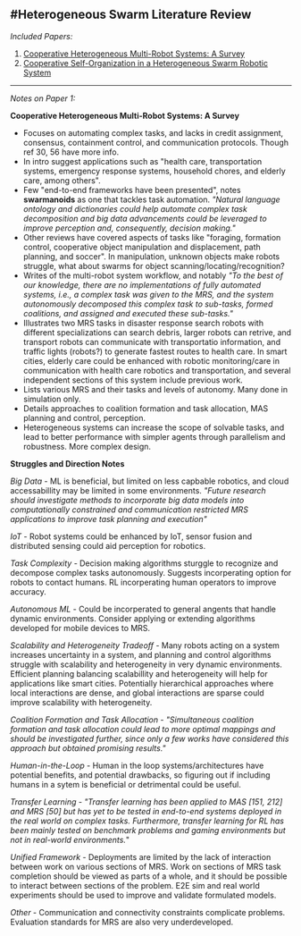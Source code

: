 #Heterogeneous Swarm Literature Review
---
*Included Papers:*

1. [Cooperative Heterogeneous Multi-Robot Systems: A Survey](https://dl.acm.org/doi/pdf/10.1145/3303848)
1. [Cooperative Self-Organization in a Heterogeneous Swarm
Robotic System](https://dl.acm.org/doi/pdf/10.1145/1830483.1830501)

---
*Notes on Paper 1:*

**Cooperative Heterogeneous Multi-Robot Systems: A Survey**

- Focuses on automating complex tasks, and lacks in credit assignment, consensus, containment control, and communication protocols. Though ref 30, 56 have more info.
- In intro suggest applications such as "health care, transportation systems, emergency response systems, household chores, and elderly
care, among others".
- Few "end-to-end frameworks have been presented", notes **swarmanoids** as one that tackles task automation. *"Natural language ontology and dictionaries could help automate complex task decomposition and big data advancements could be leveraged to improve perception and, consequently,
decision making."*
- Other reviews have covered aspects of tasks like "foraging,
formation control, cooperative object manipulation and displacement, path planning, and soccer". In manipulation, unknown objects make robots struggle, what about swarms for object scanning/locating/recognition?
- Writes of the multi-robot system workflow, and notably *"To the best of our knowledge, there are no implementations of fully automated
systems, i.e., a complex task was given to the MRS, and the system autonomously decomposed this
complex task to sub-tasks, formed coalitions, and assigned and executed these sub-tasks."*
- Illustrates two MRS tasks in disaster response search robots with different specializations can search debris, larger robots can retrive, and transport robots can communicate with transportatio information, and traffic lights (robots?) to generate fastest routes to health care. In smart cities, elderly care could be enhanced with robotic monitoring/care in communication with health care robotics and transportation, and several independent sections of this system include previous work.
- Lists various MRS and their tasks and levels of autonomy. Many done in simulation only.
- Details approaches to coalition formation and task allocation, MAS planning and control, perception.
- Heterogeneous systems can increase the scope of solvable tasks, and lead to better performance with simpler agents through parallelism and robustness. More complex design.

**Struggles and Direction Notes**

*Big Data* - ML is beneficial, but limited on less capbable robotics, and cloud accessabillity may be limited in some environments. *"Future research should investigate methods to incorporate big data models into computationally constrained and communication restricted MRS applications to improve task planning and execution"*

*IoT* - Robot systems could be enhanced by IoT, sensor fusion and distributed sensing could aid perception for robotics.

*Task Complexity* - Decision making algorithms sturggle to recognize and decompose complex tasks autonomously. Suggests incorperating option for robots to contact humans. RL incorperating human operators to improve accuracy.

*Autonomous ML* - Could be incorperated to general angents that handle dynamic environments. Consider applying or extending algorithms developed for mobile devices to MRS. 

*Scalability and Heterogeneity Tradeoff* - Many robots acting on a system increases uncertainty in a system, and planning and control algorithms struggle with scalability and heterogeneity in very dynamic environments. Efficient planning balancing scalabillity and heterogeneity will help for applications like smart cities. Potentially hierarchical approaches where local interactions are dense, and global interactions are sparse could improve scalability with heterogeneity.

*Coalition Formation and Task Allocation* - *"Simultaneous coalition formation and task allocation could lead to more optimal mappings and
should be investigated further, since only a few works have considered this approach but obtained
promising results."*

*Human-in-the-Loop* - Human in the loop systems/architectures have potential benefits, and potential drawbacks, so figuring out if including humans in a sytem is beneficial or detrimental could be useful.

*Transfer Learning* - *"Transfer learning has been applied to MAS [151, 212] and MRS [50] but has yet to be tested in end-to-end systems deployed in the real world on complex tasks. Furthermore, transfer learning for RL has been mainly tested on benchmark problems and gaming environments but not in real-world environments.*"

*Unified Framework* - Deployments are limited by the lack of interaction between work on various sections of MRS. Work on sections of MRS task completion should be viewed as parts of a whole, and it should be possible to interact between sections of the problem. E2E sim and real world experiments should be used to improve and validate formulated models.

*Other* - Communication and connectivity constraints complicate problems. Evaluation standards for MRS are also very underdeveloped.






